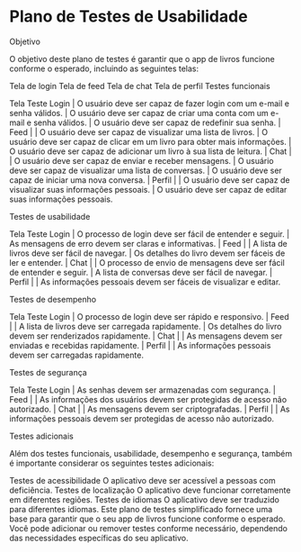 # Plano de Testes de Usabilidade

Objetivo

O objetivo deste plano de testes é garantir que o app de livros funcione conforme o esperado, incluindo as seguintes telas:

Tela de login
Tela de feed
Tela de chat
Tela de perfil
Testes funcionais

Tela	Teste
Login
| O usuário deve ser capaz de fazer login com um e-mail e senha válidos.
| O usuário deve ser capaz de criar uma conta com um e-mail e senha válidos.
| O usuário deve ser capaz de redefinir sua senha.
| Feed |
| O usuário deve ser capaz de visualizar uma lista de livros.
| O usuário deve ser capaz de clicar em um livro para obter mais informações.
| O usuário deve ser capaz de adicionar um livro à sua lista de leitura.
| Chat |
| O usuário deve ser capaz de enviar e receber mensagens.
| O usuário deve ser capaz de visualizar uma lista de conversas.
| O usuário deve ser capaz de iniciar uma nova conversa.
| Perfil |
| O usuário deve ser capaz de visualizar suas informações pessoais.
| O usuário deve ser capaz de editar suas informações pessoais.

Testes de usabilidade

Tela	Teste
Login
| O processo de login deve ser fácil de entender e seguir.
| As mensagens de erro devem ser claras e informativas.
| Feed |
| A lista de livros deve ser fácil de navegar.
| Os detalhes do livro devem ser fáceis de ler e entender.
| Chat |
| O processo de envio de mensagens deve ser fácil de entender e seguir.
| A lista de conversas deve ser fácil de navegar.
| Perfil |
| As informações pessoais devem ser fáceis de visualizar e editar.

Testes de desempenho

Tela	Teste
Login
| O processo de login deve ser rápido e responsivo.
| Feed |
| A lista de livros deve ser carregada rapidamente.
| Os detalhes do livro devem ser renderizados rapidamente.
| Chat |
| As mensagens devem ser enviadas e recebidas rapidamente.
| Perfil |
| As informações pessoais devem ser carregadas rapidamente.

Testes de segurança

Tela	Teste
Login
| As senhas devem ser armazenadas com segurança.
| Feed |
| As informações dos usuários devem ser protegidas de acesso não autorizado.
| Chat |
| As mensagens devem ser criptografadas.
| Perfil |
| As informações pessoais devem ser protegidas de acesso não autorizado.

Testes adicionais

Além dos testes funcionais, usabilidade, desempenho e segurança, também é importante considerar os seguintes testes adicionais:

Testes de acessibilidade
O aplicativo deve ser acessível a pessoas com deficiência.
Testes de localização
O aplicativo deve funcionar corretamente em diferentes regiões.
Testes de idiomas
O aplicativo deve ser traduzido para diferentes idiomas.
Este plano de testes simplificado fornece uma base para garantir que o seu app de livros funcione conforme o esperado. Você pode adicionar ou remover testes conforme necessário, dependendo das necessidades específicas do seu aplicativo.